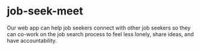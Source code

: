 # job-seek-meet
Our web app can help job seekers connect with other job seekers so they can co-work on the job search process to feel less lonely, share ideas, and have accountability.
